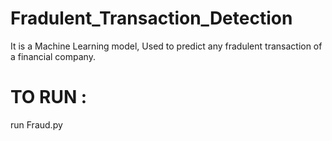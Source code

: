 # Fradulent_Transaction_Detection

It is a Machine Learning model, Used to predict any fradulent transaction of a financial company.

# TO RUN :
  run Fraud.py
